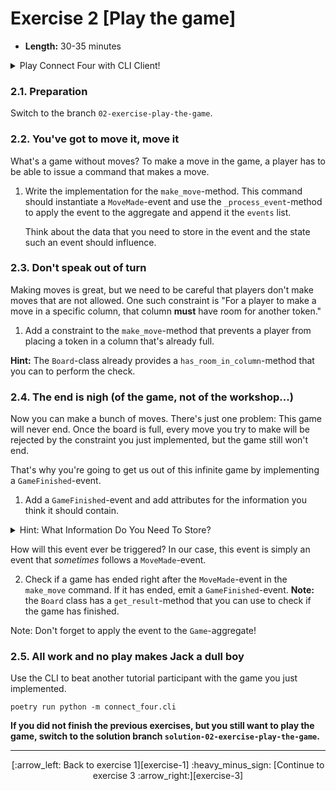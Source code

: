 # Exercise 2 [Play the game]

- **Length:** 30-35 minutes 


<details>
  <summary>Play Connect Four with CLI Client!</summary>

To make the game more exciting, we've implemented a CLI-client that allows you
To play a game of Connect Four. That is, if you manage to implement the
necessary commands and events.

To run the CLI simply run:

```shell
poetry run python -m connect_four.cli
```

Of course, another way to check your progress is by writing unit tests. We've
already implemented a basic unit test for a game started constraint to give
you an idea of how to write tests for the `Game`-aggregate.

```shell
poetry run pytest
```
</details>



### 2.1. Preparation

Switch to the branch `02-exercise-play-the-game`.



### 2.2. You've got to move it, move it

What's a game without moves? To make a move in the game, a player has to be able
to issue a command that makes a move.

1. Write the implementation for the `make_move`-method. This command should
   instantiate a `MoveMade`-event and use the `_process_event`-method to apply
   the event to the aggregate and append it the `events` list.

   Think about the data that you need to store in the event and the state such
   an event should influence.



### 2.3. Don't speak out of turn

Making moves is great, but we need to be careful that players don't make moves
that are not allowed. One such constraint is "For a player to make a move in a
specific column, that column **must** have room for another token."

1. Add a constraint to the `make_move`-method that prevents a player from
   placing a token in a column that's already full.

**Hint:** The `Board`-class already provides a `has_room_in_column`-method that
you can to perform the check.



### 2.4. The end is nigh (of the game, not of the workshop...)

Now you can make a bunch of moves. There's just one problem: This game will
never end. Once the board is full, every move you try to make will be rejected
by the constraint you just implemented, but the game still won't end.

That's why you're going to get us out of this infinite game by implementing a
`GameFinished`-event.

1. Add a `GameFinished`-event and add attributes for the information you think
   it should contain.

<details>
  <summary>Hint: What Information Do You Need To Store?</summary>

Remember that we're never going to persist the state of an aggregate as-is, only
the events that determined the state. This means that if you want to store the
result of a game. you have to associate that information with the event.

How you store that information is a design choice. The game already "knows" who
the players are, so you might just store "player a won", "player b won", or 
"game ended in a draw".
</details>

How will this event ever be triggered? In our case, this event is simply an
event that *sometimes* follows a `MoveMade`-event.

2. Check if a game has ended right after the `MoveMade`-event in the `make_move`
   command. If it has ended, emit a `GameFinished`-event. **Note:** the `Board`
   class has a `get_result`-method that you can use to check if the game has
   finished.

Note: Don't forget to apply the event to the `Game`-aggregate!


   
### 2.5. All work and no play makes Jack a dull boy

Use the CLI to beat another tutorial participant with the game you just
implemented.

```shell
poetry run python -m connect_four.cli
```

**If you did not finish the previous exercises, but you still want to play the
game, switch to the solution branch `solution-02-exercise-play-the-game`.**

---

<p align="center">
  [:arrow_left: Back to exercise 1][exercise-1] :heavy_minus_sign: [Continue to exercise 3 :arrow_right:][exercise-3]
</p>

[exercise-1]: /exercises/exercise-01-start-game.md
[exercise-2]: /exercises/exercise-02-play-the-game.md
[exercise-3]: /exercises/exercise-03-persist-the-events.md
